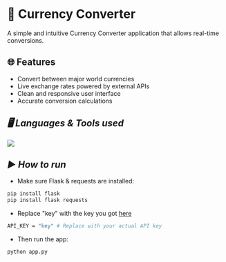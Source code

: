 # 💱 Currency Converter

A simple and intuitive Currency Converter application that allows real-time conversions.

## 🌐 Features

- Convert between major world currencies
- Live exchange rates powered by external APIs
- Clean and responsive user interface
- Accurate conversion calculations

## ***🖥️ Languages & Tools used***

<p align="left">
  <a href="https://skillicons.dev">
    <img src="https://skillicons.dev/icons?i=py,flask,html,css,js" />
  </a>
</p>

## ***▶️ How to run***
- Make sure Flask & requests are installed:
```bash
pip install flask
pip install flask requests
```

- Replace "key" with the key you got [here](https://www.exchangerate-api.com/)
```bash
API_KEY = "key" # Replace with your actual API key
```

- Then run the app:
```bash
python app.py
```
